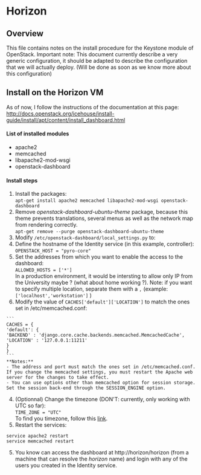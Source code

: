 # Horizon

## Overview

This file contains notes on the install procedure for the Keystone module of OpenStack.
Important note: This document currently describe a very generic configuration, it should be adapted to describe the configuration that we will actually deploy. (Will be done as soon as we know more about this configuration)

## Install on the Horizon VM

As of now, I follow the instructions of the documentation at this page:  
http://docs.openstack.org/icehouse/install-guide/install/apt/content/install_dashboard.html

#### List of installed modules
- apache2
- memcached
- libapache2-mod-wsgi
- openstack-dashboard

#### Install steps
1. Install the packages:  
  `apt-get install apache2 memcached libapache2-mod-wsgi openstack-dashboard`
2. Remove _openstack-dashboard-ubuntu-theme_ package, because this theme prevents translations, several menus as well as the network map from rendering correctly.  
  `apt-get remove --purge openstack-dashboard-ubuntu-theme`
3. Modify `/etc/openstack-dashboard/local_settings.py` to:
  1. Define the hostname of the Identity service (in this example, controller):  
    `OPENSTACK_HOST = "pyro-core"`
  2. Set the addresses from which you want to enable the access to the dashboard:  
    `ALLOWED_HOSTS = ['*']`  
    In a production environment, it would be intersting to allow only IP from the University maybe ? (what about home working ?). Note: if you want to specify multiple location, separate them with a `,` (example: `['localhost','workstation']` )
  3. Modify the value of `CACHES['default']['LOCATION']` to match the ones set in /etc/memcached.conf:
    
    ```
    CACHES = {
    'default': {
    'BACKEND' : 'django.core.cache.backends.memcached.MemcachedCache',
    'LOCATION' : '127.0.0.1:11211'
    }
    }
    ```  
    **Notes:**  
    - The address and port must match the ones set in /etc/memcached.conf. If you change the memcached settings, you must restart the Apache web server for the changes to take effect.
    - You can use options other than memcached option for session storage. Set the session back-end through the SESSION_ENGINE option.
  4. (Optionnal) Change the timezone (DON'T: currently, only working with UTC so far):  
    `TIME_ZONE = "UTC"`  
    To find you timezone, follow this [link](http://en.wikipedia.org/wiki/List_of_tz_database_time_zones).
4. Restart the services:
  
  ```
  service apache2 restart
  service memcached restart
  ```
5. You know can access the dashboard at http://horizon/horizon (from a machine that can resolve the _horizon_ name) and login with any of the users you created in the Identity service.
